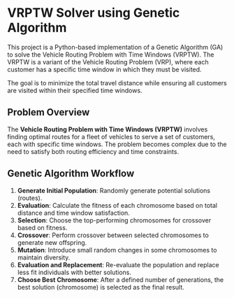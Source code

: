 # VRPTW Solver using Genetic Algorithm

This project is a Python-based implementation of a Genetic Algorithm (GA) to solve the Vehicle Routing Problem with Time Windows (VRPTW). The VRPTW is a variant of the Vehicle Routing Problem (VRP), where each customer has a specific time window in which they must be visited.


The goal is to minimize the total travel distance while ensuring all customers are visited within their specified time windows.

## Problem Overview

The **Vehicle Routing Problem with Time Windows (VRPTW)** involves finding optimal routes for a fleet of vehicles to serve a set of customers, each with specific time windows. The problem becomes complex due to the need to satisfy both routing efficiency and time constraints.




## Genetic Algorithm Workflow

1. **Generate Initial Population**: Randomly generate potential solutions (routes).
2. **Evaluation**: Calculate the fitness of each chromosome based on total distance and time window satisfaction.
3. **Selection**: Choose the top-performing chromosomes for crossover based on fitness.
4. **Crossover**: Perform crossover between selected chromosomes to generate new offspring.
5. **Mutation**: Introduce small random changes in some chromosomes to maintain diversity.
6. **Evaluation and Replacement**: Re-evaluate the population and replace less fit individuals with better solutions.
7. **Choose Best Chromosome**: After a defined number of generations, the best solution (chromosome) is selected as the final result.


